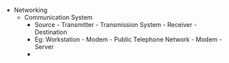 * Networking
  * Communication System 
      * Source - Transmitter - Transmission System - Receiver - Destination
      * Eg: Workstation - Modem - Public Telephone Network - Modem - Server
      * 
